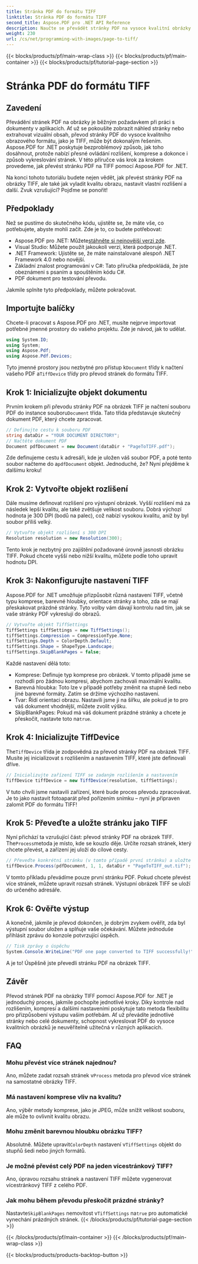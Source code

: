 ```yaml
---
title: Stránka PDF do formátu TIFF
linktitle: Stránka PDF do formátu TIFF
second_title: Aspose.PDF pro .NET API Reference
description: Naučte se převádět stránky PDF na vysoce kvalitní obrázky TIFF pomocí Aspose.PDF for .NET. Tento podrobný průvodce pokrývá rozlišení, kompresi a další.
weight: 230
url: /cs/net/programming-with-images/page-to-tiff/
---
```


{{< blocks/products/pf/main-wrap-class >}}
{{< blocks/products/pf/main-container >}}
{{< blocks/products/pf/tutorial-page-section >}}

# Stránka PDF do formátu TIFF

## Zavedení

Převádění stránek PDF na obrázky je běžným požadavkem při práci s dokumenty v aplikacích. Ať už se pokoušíte zobrazit náhled stránky nebo extrahovat vizuální obsah, převod stránky PDF do vysoce kvalitního obrazového formátu, jako je TIFF, může být dokonalým řešením. Aspose.PDF for .NET poskytuje bezproblémový způsob, jak toho dosáhnout, protože nabízí přesné ovládání rozlišení, komprese a dokonce i způsob vykreslování stránek. V této příručce vás krok za krokem provedeme, jak převést stránku PDF na TIFF pomocí Aspose.PDF for .NET.

Na konci tohoto tutoriálu budete nejen vědět, jak převést stránky PDF na obrázky TIFF, ale také jak vyladit kvalitu obrazu, nastavit vlastní rozlišení a další. Zvuk vzrušující? Pojďme se ponořit!

## Předpoklady

Než se pustíme do skutečného kódu, ujistěte se, že máte vše, co potřebujete, abyste mohli začít. Zde je to, co budete potřebovat:

-  Aspose.PDF pro .NET: Můžete[stáhněte si nejnovější verzi zde](https://releases.aspose.com/pdf/net/).
- Visual Studio: Můžete použít jakoukoli verzi, která podporuje .NET.
- .NET Framework: Ujistěte se, že máte nainstalované alespoň .NET Framework 4.0 nebo novější.
- Základní znalost programování v C#: Tato příručka předpokládá, že jste obeznámeni s psaním a spouštěním kódu C#.
- PDF dokument pro testování převodu.

Jakmile splníte tyto předpoklady, můžete pokračovat.

## Importujte balíčky

Chcete-li pracovat s Aspose.PDF pro .NET, musíte nejprve importovat potřebné jmenné prostory do vašeho projektu. Zde je návod, jak to udělat.

```csharp
using System.IO;
using System;
using Aspose.Pdf;
using Aspose.Pdf.Devices;
```

 Tyto jmenné prostory jsou nezbytné pro přístup k`Document` třídy k načtení vašeho PDF a`TiffDevice` třídy pro převod stránek do formátu TIFF.

## Krok 1: Inicializujte objekt dokumentu

 Prvním krokem při převodu stránky PDF na obrázek TIFF je načtení souboru PDF do instance souboru`Document` třída. Tato třída představuje skutečný dokument PDF, který chcete zpracovat.

```csharp
// Definujte cestu k souboru PDF
string dataDir = "YOUR DOCUMENT DIRECTORY";
// Načtěte dokument PDF
Document pdfDocument = new Document(dataDir + "PageToTIFF.pdf");
```

 Zde definujeme cestu k adresáři, kde je uložen váš soubor PDF, a poté tento soubor načteme do a`pdfDocument` objekt. Jednoduché, že? Nyní přejděme k dalšímu kroku!

## Krok 2: Vytvořte objekt rozlišení

Dále musíme definovat rozlišení pro výstupní obrázek. Vyšší rozlišení má za následek lepší kvalitu, ale také zvětšuje velikost souboru. Dobrá výchozí hodnota je 300 DPI (bodů na palec), což nabízí vysokou kvalitu, aniž by byl soubor příliš velký.

```csharp
// Vytvořte objekt rozlišení s 300 DPI
Resolution resolution = new Resolution(300);
```

Tento krok je nezbytný pro zajištění požadované úrovně jasnosti obrázku TIFF. Pokud chcete vyšší nebo nižší kvalitu, můžete podle toho upravit hodnotu DPI.

## Krok 3: Nakonfigurujte nastavení TIFF

Aspose.PDF for .NET umožňuje přizpůsobit různá nastavení TIFF, včetně typu komprese, barevné hloubky, orientace stránky a toho, zda se mají přeskakovat prázdné stránky. Tyto volby vám dávají kontrolu nad tím, jak se vaše stránky PDF vykreslují do obrazů.

```csharp
// Vytvořte objekt TiffSettings
TiffSettings tiffSettings = new TiffSettings();
tiffSettings.Compression = CompressionType.None;
tiffSettings.Depth = ColorDepth.Default;
tiffSettings.Shape = ShapeType.Landscape;
tiffSettings.SkipBlankPages = false;
```

Každé nastavení dělá toto:
- Komprese: Definuje typ komprese pro obrázek. V tomto případě jsme se rozhodli pro žádnou kompresi, abychom zachovali maximální kvalitu.
- Barevná hloubka: Toto lze v případě potřeby změnit na stupně šedi nebo jiné barevné formáty. Zatím se držíme výchozího nastavení.
- Tvar: Řídí orientaci obrazu. Nastavili jsme ji na šířku, ale pokud je to pro váš dokument vhodnější, můžete zvolit výšku.
-  SkipBlankPages: Pokud má váš dokument prázdné stránky a chcete je přeskočit, nastavte toto na`true`.

## Krok 4: Inicializujte TiffDevice

 The`TiffDevice` třída je zodpovědná za převod stránky PDF na obrázek TIFF. Musíte jej inicializovat s rozlišením a nastavením TIFF, které jste definovali dříve.

```csharp
// Inicializujte zařízení TIFF se zadaným rozlišením a nastavením
TiffDevice tiffDevice = new TiffDevice(resolution, tiffSettings);
```

V tuto chvíli jsme nastavili zařízení, které bude proces převodu zpracovávat. Je to jako nastavit fotoaparát před pořízením snímku – nyní je připraven zalomit PDF do formátu TIFF!

## Krok 5: Převeďte a uložte stránku jako TIFF

 Nyní přichází ta vzrušující část: převod stránky PDF na obrázek TIFF. The`Process`metoda je místo, kde se kouzlo děje. Určíte rozsah stránek, který chcete převést, a zařízení jej uloží do cílové cesty.

```csharp
// Převeďte konkrétní stránku (v tomto případě první stránku) a uložte ji jako TIFF
tiffDevice.Process(pdfDocument, 1, 1, dataDir + "PageToTIFF_out.tif");
```

V tomto příkladu převádíme pouze první stránku PDF. Pokud chcete převést více stránek, můžete upravit rozsah stránek. Výstupní obrázek TIFF se uloží do určeného adresáře.

## Krok 6: Ověřte výstup

A konečně, jakmile je převod dokončen, je dobrým zvykem ověřit, zda byl výstupní soubor uložen a splňuje vaše očekávání. Můžete jednoduše přihlásit zprávu do konzole potvrzující úspěch.

```csharp
// Tisk zprávy o úspěchu
System.Console.WriteLine("PDF one page converted to TIFF successfully!");
```

A je to! Úspěšně jste převedli stránku PDF na obrázek TIFF.

## Závěr

Převod stránek PDF na obrázky TIFF pomocí Aspose.PDF for .NET je jednoduchý proces, jakmile pochopíte jednotlivé kroky. Díky kontrole nad rozlišením, kompresí a dalšími nastaveními poskytuje tato metoda flexibilitu pro přizpůsobení výstupu vašim potřebám. Ať už převádíte jednotlivé stránky nebo celé dokumenty, schopnost vykreslovat PDF do vysoce kvalitních obrázků je neuvěřitelně užitečná v různých aplikacích.

## FAQ

### Mohu převést více stránek najednou?
 Ano, můžete zadat rozsah stránek v`Process` metoda pro převod více stránek na samostatné obrázky TIFF.

### Má nastavení komprese vliv na kvalitu?
Ano, výběr metody komprese, jako je JPEG, může snížit velikost souboru, ale může to ovlivnit kvalitu obrazu.

### Mohu změnit barevnou hloubku obrázku TIFF?
 Absolutně. Můžete upravit`ColorDepth` nastavení v`TiffSettings` objekt do stupňů šedi nebo jiných formátů.

### Je možné převést celý PDF na jeden vícestránkový TIFF?
Ano, úpravou rozsahu stránek a nastavení TIFF můžete vygenerovat vícestránkový TIFF z celého PDF.

### Jak mohu během převodu přeskočit prázdné stránky?
 Nastavte`SkipBlankPages` nemovitost v`TiffSettings` na`true` pro automatické vynechání prázdných stránek.
{{< /blocks/products/pf/tutorial-page-section >}}

{{< /blocks/products/pf/main-container >}}
{{< /blocks/products/pf/main-wrap-class >}}

{{< blocks/products/products-backtop-button >}}
